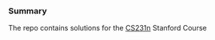 ### Summary
The repo contains solutions for the [CS231n](http://cs231n.stanford.edu/index.html) Stanford Course
